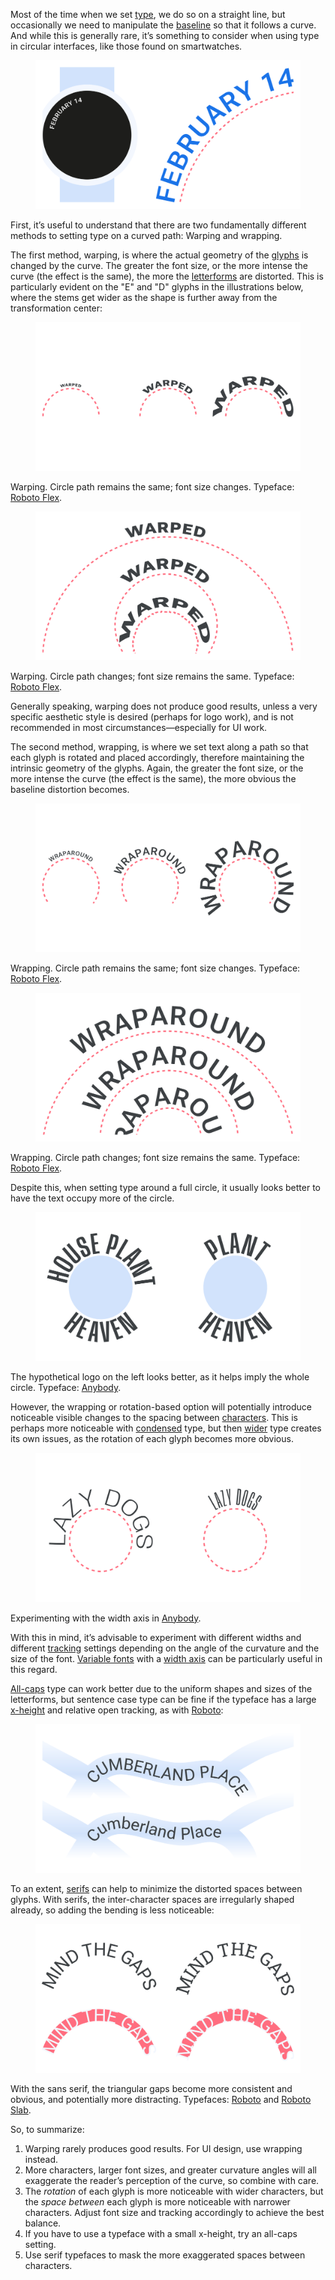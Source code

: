 Most of the time when we set [type](/glossary/type), we do so on a straight line, but occasionally we need to manipulate the [baseline](/glossary/baseline) so that it follows a curve. And while this is generally rare, it’s something to consider when using type in circular interfaces, like those found on smartwatches.

<figure>

![INSERT_ALT](images/curved_1.svg)

</figure>

First, it’s useful to understand that there are two fundamentally different methods to setting type on a curved path: Warping and wrapping.

The first method, warping, is where the actual geometry of the [glyphs](/glossary/glyph) is changed by the curve. The greater the font size, or the more intense the curve (the effect is the same), the more the [letterforms](/glossary/letterform) are distorted. This is particularly evident on the "E" and "D" glyphs in the illustrations below, where the stems get wider as the shape is further away from the transformation center:

<figure>

![INSERT_ALT](images/curved_2a.svg)

</figure>
<figcaption>Warping. Circle path remains the same; font size changes. Typeface: <a href="https://fonts.google.com/specimen/Roboto+Flex?query=Roboto+Flex&vfonly=true">Roboto Flex</a>.</figcaption>

<figure>

![INSERT_ALT](images/curved_2b.svg)

</figure>
<figcaption>Warping. Circle path changes; font size remains the same. Typeface: <a href="https://fonts.google.com/specimen/Roboto+Flex?query=Roboto+Flex&vfonly=true">Roboto Flex</a>.</figcaption>

Generally speaking, warping does not produce good results, unless a very specific aesthetic style is desired (perhaps for logo work), and is not recommended in most circumstances—especially for UI work.

The second method, wrapping, is where we set text along a path so that each glyph is rotated and placed accordingly, therefore maintaining the intrinsic geometry of the glyphs. Again, the greater the font size, or the more intense the curve (the effect is the same), the more obvious the baseline distortion becomes.

<figure>

![INSERT_ALT](images/curved_3a.svg)

</figure>
<figcaption>Wrapping. Circle path remains the same; font size changes. Typeface: <a href="https://fonts.google.com/specimen/Roboto+Flex?query=Roboto+Flex&vfonly=true">Roboto Flex</a>.</figcaption>

<figure>

![INSERT_ALT](images/curved_3b.svg)

</figure>
<figcaption>Wrapping. Circle path changes; font size remains the same. Typeface: <a href="https://fonts.google.com/specimen/Roboto+Flex?query=Roboto+Flex&vfonly=true">Roboto Flex</a>.</figcaption>

Despite this, when setting type around a full circle, it usually looks better to have the text occupy more of the circle. 

<figure>

![INSERT_ALT](images/curved_4.svg)

</figure>
<figcaption>The hypothetical logo on the left looks better, as it helps imply the whole circle. Typeface: <a href="https://fonts.google.com/specimen/Anybody">Anybody</a>.</figcaption>

However, the wrapping or rotation-based option will potentially introduce noticeable visible changes to the spacing between [characters](/glossary/character). This is perhaps more noticeable with [condensed](/glossary/condensed_narrow_compressed) type, but then [wider](/glossary/wide_extended) type creates its own issues, as the rotation of each glyph becomes more obvious.

<figure>

![INSERT_ALT](images/curved_5.svg)

</figure>
<figcaption>Experimenting with the width axis in <a href="https://fonts.google.com/specimen/Anybody">Anybody</a>.</figcaption>

With this in mind, it’s advisable to experiment with different widths and different [tracking](/glossary/tracking_letter_spacing) settings depending on the angle of the curvature and the size of the font. [Variable fonts](/glossary/variable_fonts) with a [width axis](/glossary/width_axis) can be particularly useful in this regard.

[All-caps](/glossary/all_caps) type can work better due to the uniform shapes and sizes of the letterforms, but sentence case type can be fine if the typeface has a large [x-height](/glossary/x_height) and relative open tracking, as with [Roboto](https://fonts.google.com/specimen/Roboto):

<figure>

![INSERT_ALT](images/curved_6.svg)

</figure>

To an extent, [serifs](/glossary/serif) can help to minimize the distorted spaces between glyphs. With serifs, the inter-character spaces are irregularly shaped already, so adding the bending is less noticeable:

<figure>

![INSERT_ALT](images/curved_7.svg)

</figure>
<figcaption>With the sans serif, the triangular gaps become more consistent and obvious, and potentially more distracting. Typefaces: <a href="https://fonts.google.com/specimen/Roboto">Roboto</a> and <a href="https://fonts.google.com/specimen/Roboto+Slab">Roboto Slab</a>.</figcaption>

So, to summarize:

1. Warping rarely produces good results. For UI design, use wrapping instead.
2. More characters, larger font sizes, and greater curvature angles will all exaggerate the reader’s perception of the curve, so combine with care.
3. The _rotation_ of each glyph is more noticeable with wider characters, but the _space between_ each glyph is more noticeable with narrower characters. Adjust font size and tracking accordingly to achieve the best balance.
4. If you have to use a typeface with a small x-height, try an all-caps setting.
5. Use serif typefaces to mask the more exaggerated spaces between characters.
